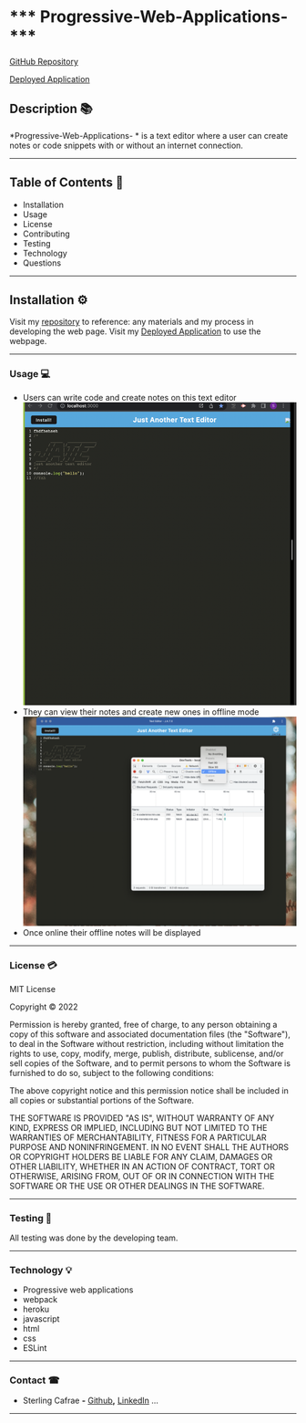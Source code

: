 # *** Progressive-Web-Applications- ***
[GitHub Repository](https://github.com/scarfrae/Progressive-Web-Applications-)

[Deployed Application](https://dashboard.heroku.com/apps/dry-peak-79816)

<!-- deployed application -->
## **Description** 📚

*Progressive-Web-Applications- * is a text editor where a user can create notes or code snippets with or without an internet connection. 
<hr>

## **Table of Contents** 📄

* Installation
* Usage
* License
* Contributing
* Testing
* Technology
* Questions

---

## **Installation** ⚙️

Visit my [repository](https://github.com/scarfrae/Progressive-Web-Applications-) to reference: any materials and my process in developing the web page. Visit my [Deployed Application](https://dashboard.heroku.com/apps/dry-peak-79816) to use the webpage.
<hr>

### **Usage** 💻
* Users can write code and create notes on this text editor
![Screenshot of Text Editor Online](./public/assets/Text_Editor_Online.png)
* They can view their notes and create new ones in offline mode
![Screenshot of Text Editor Offline](./public/assets/Offline_Mode_Text_Editor.png)
* Once online their offline notes will be displayed

<hr>

### **License** 💳

MIT License

Copyright © 2022

Permission is hereby granted, free of charge, to any person obtaining a copy of this software and associated documentation files (the "Software"), to deal in the Software without restriction, including without limitation the rights to use, copy, modify, merge, publish, distribute, sublicense, and/or sell copies of the Software, and to permit persons to whom the Software is furnished to do so, subject to the following conditions:

The above copyright notice and this permission notice shall be included in all copies or substantial portions of the Software.

THE SOFTWARE IS PROVIDED "AS IS", WITHOUT WARRANTY OF ANY KIND, EXPRESS OR IMPLIED, INCLUDING BUT NOT LIMITED TO THE WARRANTIES OF MERCHANTABILITY, FITNESS FOR A PARTICULAR PURPOSE AND NONINFRINGEMENT. IN NO EVENT SHALL THE AUTHORS OR COPYRIGHT HOLDERS BE LIABLE FOR ANY CLAIM, DAMAGES OR OTHER LIABILITY, WHETHER IN AN ACTION OF CONTRACT, TORT OR OTHERWISE, ARISING FROM, OUT OF OR IN CONNECTION WITH THE SOFTWARE OR THE USE OR OTHER DEALINGS IN THE SOFTWARE.
<hr>

### **Testing** 📝
All testing was done by the developing team.
<hr>

### **Technology** 💡
* Progressive web applications
* webpack
* heroku
* javascript
* html
* css
* ESLint
<hr>

### **Contact** ☎
* Sterling Cafrae **-** [Github](https://github.com/scarfrae)**,** [LinkedIn](https://www.linkedin.com/in/sterling-carfrae-a2a8151a5/)
...
***

